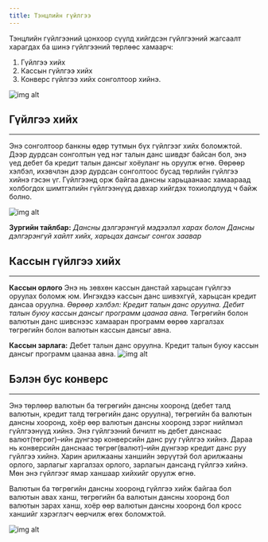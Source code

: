 ```yaml
---
title: Тэнцлийн гүйлгээ
---
```

Тэнцлийн гүйлгээний цонхоор сүүлд хийгдсэн гүйлгээний жагсаалт харагдах ба шинэ гүйлгээний төрлөөс хамаарч:
> 
1. Гүйлгээ хийх
2. Кассын гүйлгээ хийх
3. Конверс гүйлгээ хийх сонголтоор хийнэ. 
>
![img alt](/img/tentsGuilgee.png)

## Гүйлгээ хийх
___
Энэ сонголтоор банкны өдөр тутмын бүх гүйлгээг хийх боломжтой. Дээр дурдсан сонголтын үед нэг талын данс шивдэг байсан бол, энэ үед дебет ба кредит талын дансыг хоёуланг нь оруулж өгнө. Өөрөөр хэлбэл, ихэвчлэн дээр дурдсан сонголтоос бусад төрлийн гүйлгээ хийнэ гэсэн үг. Гүйлгээнд орж байгаа дансны харьцаанаас хамаараад холбогдох шимтгэлийн гүйлгээнүүд давхар хийгдэх тохиолдлууд ч байж болно.

![img alt](/img/imgb.png)

**Зургийн тайлбар:** _Дансны дэлгэрэнгүй мэдээлэл харах болон Дансны дэлгэрэнгүй хайлт хийх, харьцах дансыг сонгох заавар_

## Кассын гүйлгээ хийх 
___

**Кассын орлого**
Энэ нь зөвхөн кассын данстай харьцсан гүйлгээ оруулах боломж юм. Ингэхдээ кассын данс шивэхгүй, харьцсан кредит дансаа оруулна. _Өөрөөр хэлбэл: Кредит талын данс оруулна. Дебит талын буюу кассын дансыг программ цаанаа авна._ Төгрөгийн болон валютын данс шивснээс хамааран программ өөрөө харгалзах төгрөгийн болон валютын кассын дансыг авна.

**Кассын зарлага:** Дебет талын данс оруулна. Кредит талын буюу кассын дансыг программ цаанаа авна. 
![img alt](/img/img13.png)

## Бэлэн бус конверс
___
Энэ төрлөөр валютын ба төгрөгийн дансны хооронд (дебет талд валютын, кредит талд төгрөгийн данс оруулна), төгрөгийн ба валютын дансны хооронд, хоёр өөр валютын дансны хооронд зэрэг нийлмэл гүйлгээнүүд хийнэ. Энэ гүйлгээний бичилт нь дебет данснаас валют(төгрөг)–ийн дүнгээр конверсийн данс руу гүйлгээ хийнэ. Дараа нь конверсийн данснаас төгрөг(валют)–ийн дүнгээр кредит данс руу гүйлгээ хийнэ. Харин арилжааны ханшийн зөрүүтэй бол арилжааны орлого, зарлагыг харгалзах орлого, зарлагын дансанд гүйлгээ хийнэ. Мөн энэ гүйлгээг ямар ханшаар хийхийг оруулж өгнө.

Валютын ба төгрөгийн дансны хооронд гүйлгээ хийж байгаа бол валютын авах ханш, төгрөгийн ба валютын дансны хооронд бол валютын зарах ханш, хоёр өөр валютын дансны хооронд бол кросс ханшийг хэрэглэгч өөрчилж өгөх боломжтой.

![img alt](/img/img14.png)

  

